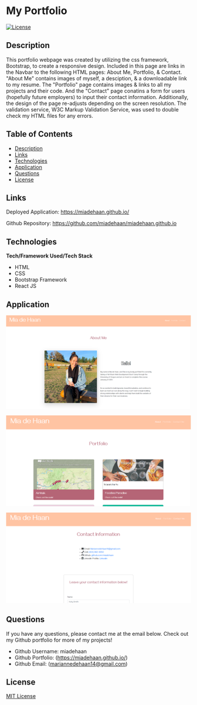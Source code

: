 # My Portfolio

[![License](https://img.shields.io/badge/License-MIT-blue.svg)](https://opensource.org/licenses/MIT)


## Description 

This portfolio webpage was created by utilizing the css framework, Bootstrap, to create a responsive design. Included in this page are links in the Navbar to the following HTML pages: About Me, Portfolio, & Contact. "About Me" contains images of myself, a desciption, & a downloadable link to my resume. The "Portfolio" page contains images & links to all my projects and their code. And the "Contact" page conatins a form for users (hopefully future employers) to input their contact information. Additionally, the design of the page re-adjusts depending on the screen resolution. The validation service, W3C Markup Validation Service, was used to double check my HTML files for any errors. 

## Table of Contents
- [Description](#Description)
- [Links](#Links)
- [Technologies](#Technologies)
- [Application](#Application)
- [Questions](#Questions)
- [License](#License)


## Links

Deployed Application: https://miadehaan.github.io/

Github Repository: https://github.com/miadehaan/miadehaan.github.io 

## Technologies

**Tech/Framework Used/Tech Stack**

- HTML
- CSS
- Bootstrap Framework
- React JS

## Application

![demo1](public/Assets/demo1.PNG)

![demo2](public/Assets/demo2.PNG)

![demo3](public/Assets/demo3.PNG)


## Questions
If you have any questions, please contact me at the email below. Check out my Github portfolio for more of my projects!

- Github Username: miadehaan
- Github Portfolio: (https://miadehaan.github.io/)
- Github Email: (mariannedehaan14@gmail.com)

## License

[MIT License](LICENSE)


